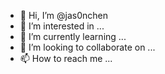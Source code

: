 - 👋 Hi, I’m @jas0nchen
- 👀 I’m interested in ...
- 🌱 I’m currently learning ...
- 💞️ I’m looking to collaborate on ...
- 📫 How to reach me ...

<!---
jas0nchen/jas0nchen is a ✨ special ✨ repository because its `README.md` (this file) appears on your GitHub profile.
You can click the Preview link to take a look at your changes.
--->
